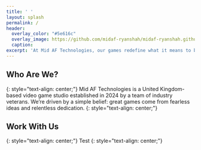 ```yaml
---
title: ' '
layout: splash
permalink: /
header:
  overlay_color: "#5e616c"
  overlay_image: https://github.com/midaf-ryanshah/midaf-ryanshah.github.io/blob/master/assets/images/header_bg.png?raw=true
  caption:
excerpt: 'At Mid AF Technologies, our games redefine what it means to be bold, ambitious, and unapologetically original.<br /><br />That''s Mid AF.<br />'
---
```


## Who Are We?
{: style="text-align: center;"}
Mid AF Technologies is a United Kingdom-based video game studio established in 2024 by a team of industry veterans. We’re driven by a simple belief: great games come from fearless ideas and relentless dedication.
{: style="text-align: center;"}

## Work With Us
{: style="text-align: center;"}
Test
{: style="text-align: center;"}